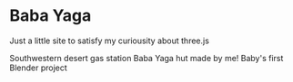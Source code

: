 # Baba Yaga
Just a little site to satisfy my curiousity about three.js

Southwestern desert gas station Baba Yaga hut made by me! Baby's first Blender project
